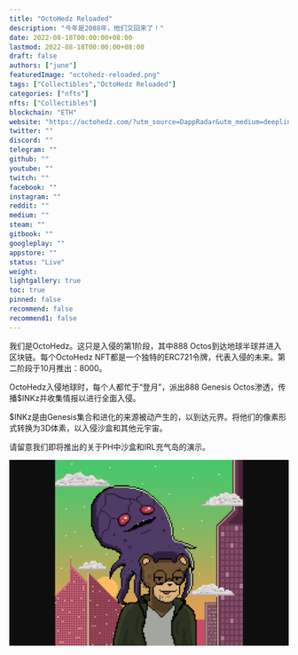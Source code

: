 ```yaml
---
title: "OctoHedz Reloaded"
description: "今年是2088年，他们又回来了！"
date: 2022-08-18T00:00:00+08:00
lastmod: 2022-08-18T00:00:00+08:00
draft: false
authors: ["june"]
featuredImage: "octohedz-reloaded.png"
tags: ["Collectibles","OctoHedz Reloaded"]
categories: ["nfts"]
nfts: ["Collectibles"]
blockchain: "ETH"
website: "https://octohedz.com/?utm_source=DappRadar&utm_medium=deeplink&utm_campaign=visit-website"
twitter: ""
discord: ""
telegram: ""
github: ""
youtube: ""
twitch: ""
facebook: ""
instagram: ""
reddit: ""
medium: ""
steam: ""
gitbook: ""
googleplay: ""
appstore: ""
status: "Live"
weight: 
lightgallery: true
toc: true
pinned: false
recommend: false
recommend1: false
---
```




我们是OctoHedz。这只是入侵的第1阶段，其中888 Octos到达地球半球并进入区块链。每个OctoHedz NFT都是一个独特的ERC721令牌，代表入侵的未来。第二阶段于10月推出：8000。

OctoHedz入侵地球时，每个人都忙于“登月”，派出888 Genesis Octos渗透，传播$INKz并收集情报以进行全面入侵。

$INKz是由Genesis集合和进化的来源被动产生的，以到达元界。将他们的像素形式转换为3D体素，以入侵沙盒和其他元宇宙。

请留意我们即将推出的关于PH中沙盒和IRL充气岛的演示。

![img](24.png)

